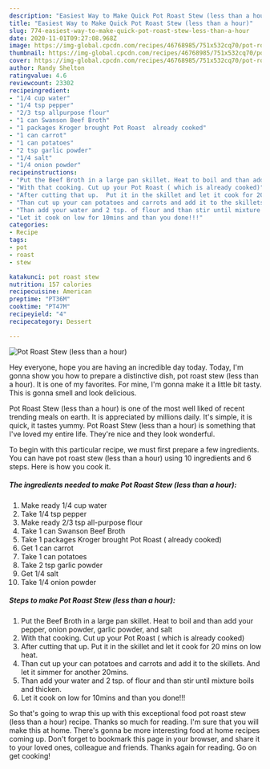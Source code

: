 ```yaml
---
description: "Easiest Way to Make Quick Pot Roast Stew (less than a hour)"
title: "Easiest Way to Make Quick Pot Roast Stew (less than a hour)"
slug: 774-easiest-way-to-make-quick-pot-roast-stew-less-than-a-hour
date: 2020-11-01T09:27:08.968Z
image: https://img-global.cpcdn.com/recipes/46768985/751x532cq70/pot-roast-stew-less-than-a-hour-recipe-main-photo.jpg
thumbnail: https://img-global.cpcdn.com/recipes/46768985/751x532cq70/pot-roast-stew-less-than-a-hour-recipe-main-photo.jpg
cover: https://img-global.cpcdn.com/recipes/46768985/751x532cq70/pot-roast-stew-less-than-a-hour-recipe-main-photo.jpg
author: Randy Shelton
ratingvalue: 4.6
reviewcount: 23302
recipeingredient:
- "1/4 cup water"
- "1/4 tsp pepper"
- "2/3 tsp allpurpose flour"
- "1 can Swanson Beef Broth"
- "1 packages Kroger brought Pot Roast  already cooked"
- "1 can carrot"
- "1 can potatoes"
- "2 tsp garlic powder"
- "1/4 salt"
- "1/4 onion powder"
recipeinstructions:
- "Put the Beef Broth in a large pan skillet. Heat to boil and than add your pepper, onion powder, garlic powder, and salt"
- "With that cooking. Cut up your Pot Roast ( which is already cooked)"
- "After cutting that up.  Put it in the skillet and let it cook for 20 mins on low heat."
- "Than cut up your can potatoes and carrots and add it to the skillets.  And let it simmer for another 20mins."
- "Than add your water and 2 tsp. of flour and than stir until mixture boils and thicken."
- "Let it cook on low for 10mins and than you done!!!"
categories:
- Recipe
tags:
- pot
- roast
- stew

katakunci: pot roast stew 
nutrition: 157 calories
recipecuisine: American
preptime: "PT36M"
cooktime: "PT47M"
recipeyield: "4"
recipecategory: Dessert

---
```



![Pot Roast Stew (less than a hour)](https://img-global.cpcdn.com/recipes/46768985/751x532cq70/pot-roast-stew-less-than-a-hour-recipe-main-photo.jpg)

Hey everyone, hope you are having an incredible day today. Today, I'm gonna show you how to prepare a distinctive dish, pot roast stew (less than a hour). It is one of my favorites. For mine, I'm gonna make it a little bit tasty. This is gonna smell and look delicious.

Pot Roast Stew (less than a hour) is one of the most well liked of recent trending meals on earth. It is appreciated by millions daily. It's simple, it is quick, it tastes yummy. Pot Roast Stew (less than a hour) is something that I've loved my entire life. They're nice and they look wonderful.




To begin with this particular recipe, we must first prepare a few ingredients. You can have pot roast stew (less than a hour) using 10 ingredients and 6 steps. Here is how you cook it.

<!--inarticleads1-->

##### The ingredients needed to make Pot Roast Stew (less than a hour):

1. Make ready 1/4 cup water
1. Take 1/4 tsp pepper
1. Make ready 2/3 tsp all-purpose flour
1. Take 1 can Swanson Beef Broth
1. Take 1 packages Kroger brought Pot Roast ( already cooked)
1. Get 1 can carrot
1. Take 1 can potatoes
1. Take 2 tsp garlic powder
1. Get 1/4 salt
1. Take 1/4 onion powder




<!--inarticleads2-->

##### Steps to make Pot Roast Stew (less than a hour):

1. Put the Beef Broth in a large pan skillet. Heat to boil and than add your pepper, onion powder, garlic powder, and salt
1. With that cooking. Cut up your Pot Roast ( which is already cooked)
1. After cutting that up.  Put it in the skillet and let it cook for 20 mins on low heat.
1. Than cut up your can potatoes and carrots and add it to the skillets.  And let it simmer for another 20mins.
1. Than add your water and 2 tsp. of flour and than stir until mixture boils and thicken.
1. Let it cook on low for 10mins and than you done!!!




So that's going to wrap this up with this exceptional food pot roast stew (less than a hour) recipe. Thanks so much for reading. I'm sure that you will make this at home. There's gonna be more interesting food at home recipes coming up. Don't forget to bookmark this page in your browser, and share it to your loved ones, colleague and friends. Thanks again for reading. Go on get cooking!
